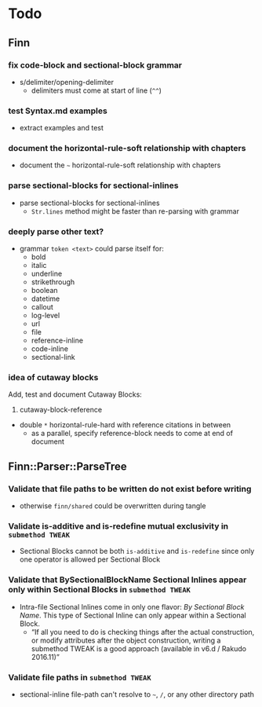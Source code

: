 Todo
====

Finn
----

### fix code-block and sectional-block grammar

- s/delimiter/opening-delimiter
  - delimiters must come at start of line (`^^`)

### test Syntax.md examples

- extract examples and test

### document the horizontal-rule-soft relationship with chapters

- document the `~` horizontal-rule-soft relationship with chapters

### parse sectional-blocks for sectional-inlines

- parse sectional-blocks for sectional-inlines
  - `Str.lines` method might be faster than re-parsing with grammar

### deeply parse other text?

- grammar `token <text>` could parse itself for:
  - bold
  - italic
  - underline
  - strikethrough
  - boolean
  - datetime
  - callout
  - log-level
  - url
  - file
  - reference-inline
  - code-inline
  - sectional-link

### idea of cutaway blocks

Add, test and document Cutaway Blocks:
1. cutaway-block-reference
  - double `*` horizontal-rule-hard with reference citations in between
    - as a parallel, specify reference-block needs to come at end of document


Finn::Parser::ParseTree
-----------------------

### Validate that file paths to be written do not exist before writing

- otherwise `finn/shared` could be overwritten during tangle

### Validate is-additive and is-redefine mutual exclusivity in `submethod TWEAK`

- Sectional Blocks cannot be both `is-additive` and `is-redefine` since
  only one operator is allowed per Sectional Block

### Validate that BySectionalBlockName Sectional Inlines appear only within Sectional Blocks in `submethod TWEAK`

- Intra-file Sectional Inlines come in only one flavor: *By Sectional
  Block Name*. This type of Sectional Inline can only appear within a
  Sectional Block.
  - “If all you need to do is checking things after the actual
     construction, or modify attributes after the object construction,
     writing a submethod TWEAK is a good approach (available in v6.d /
     Rakudo 2016.11)”

### Validate file paths in `submethod TWEAK`

- sectional-inline file-path can't resolve to `~`, `/`, or any other
  directory path
